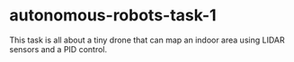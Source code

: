 # autonomous-robots-task-1
This task is all about a tiny drone that can map an indoor area using LIDAR sensors and a PID control.
